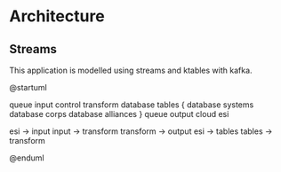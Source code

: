 # Architecture

## Streams

This application is modelled using streams and ktables with kafka.

@startuml

queue input
control transform
database tables {
  database systems
  database corps
  database alliances
}
queue output
cloud esi



esi -> input
input -> transform
transform -> output
esi -> tables
tables -> transform

@enduml